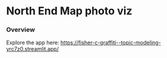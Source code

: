 # North End Map photo viz

### Overview

Explore the app here: https://fisher-c-graffiti--topic-modeling-yrc7z0.streamlit.app/


